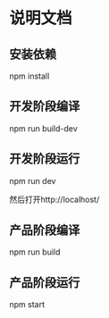 # 说明文档

## 安装依赖

npm install

## 开发阶段编译

npm run build-dev

## 开发阶段运行

npm run dev

然后打开http://localhost/

## 产品阶段编译

npm run build

## 产品阶段运行

npm start




